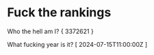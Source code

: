 # Fuck the rankings

Who the hell am I?
{ 3372621 }

What fucking year is it?
[ 2024-07-15T11:00:00Z ]
